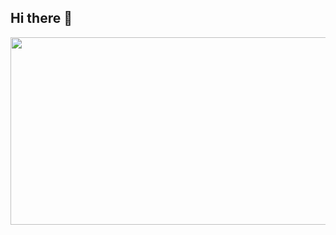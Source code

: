 ## Hi there 👋
<a href="https://github.com/devxb/gitanimals">
<img
  src="https://render.gitanimals.org/farms/howecofe"
  width="600"
  height="300"
/>
</a>
<!--
**howecofe/howecofe** is a ✨ _special_ ✨ repository because its `README.md` (this file) appears on your GitHub profile.

Here are some ideas to get you started:

- 🔭 I’m currently working on ...
- 🌱 I’m currently learning ...
- 👯 I’m looking to collaborate on ...
- 🤔 I’m looking for help with ...
- 💬 Ask me about ...
- 📫 How to reach me: ...
- 😄 Pronouns: ...
- ⚡ Fun fact: ...
-->
